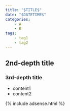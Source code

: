 ```yaml
---
title: "$TITLE$"
date: "$DATETIME$"
categories:
    - A
    - B
tags:
    - tag1
    - tag2
---
```


## 2nd-depth title
### 3rd-depth title
- content1
- content2

{% include adsense.html %}
